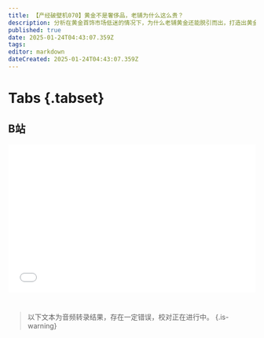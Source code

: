 ```yaml
---
title: 【产经破壁机070】黄金不是奢侈品，老铺为什么这么贵？
description: 分析在黄金首饰市场低迷的情况下，为什么老铺黄金还能脱引而出，打造出黄金高端的奢侈品定位？
published: true
date: 2025-01-24T04:43:07.359Z
tags: 
editor: markdown
dateCreated: 2025-01-24T04:43:07.359Z
---
```


# Tabs {.tabset}

## B站

<div style="position: relative; padding: 30% 45%;">
<iframe style="position: absolute; width: 100%; height: 100%; left: 0; top: 0;" src="//player.bilibili.com/player.html?&bvid=BV1AdfGYcEbH&page=1&as_wide=1&high_quality=1&danmaku=1&autoplay=0" scrolling="no" border="0" frameborder="no" framespacing="0" allowfullscreen="true"></iframe>
</div>


#

> 以下文本为音频转录结果，存在一定错误，校对正在进行中。
{.is-warning}